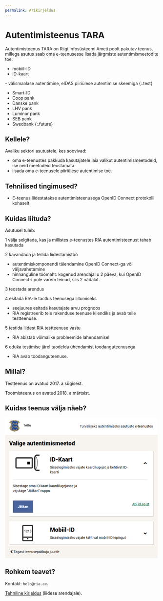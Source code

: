 ```yaml
---
permalink: Arikirjeldus
---
```


# Autentimisteenus TARA

Autentimisteenus TARA on Riigi Infosüsteemi Ameti poolt pakutav teenus, millega asutus saab oma e-teenusesse lisada järgmiste autentimismeetodite toe:

- mobiil-ID
- ID-kaart

\- välismaalase autentimine, eIDAS piiriülese autentimise skeemiga
{:.test}

- Smart-ID
- Coop pank
- Danske pank
- LHV pank
- Luminor pank
- SEB pank
- Swedbank
{:.future}

## Kellele?

 Avaliku sektori asutustele, kes soovivad:
- oma e-teenustes pakkuda kasutajatele laia valikut autentimismeetodeid, ise neid meetodeid teostamata.
- lisada oma e-teenusele piiriülese autentimise toe.

## Tehnilised tingimused?

- E-teenus liidestatakse autentimisteenusega OpenID Connect protokolli kohaselt.

## Kuidas liituda?

Asutusel tuleb:

1 välja selgitada, kas ja millistes e-teenustes RIA autentimisteenust tahab kasutada<br>

2 kavandada ja tellida liidestamistöö

- autentimiskomponendi täiendamine OpenID Connect-ga või väljavahetamine
- hinnanguline töömaht: kogenud arendajal u 2 päeva, kui OpenID Connect-i pole varem teinud, siis 2 nädalat.

3 teostada arendus<br>

4 esitada RIA-le taotlus teenusega liitumiseks<br>

- seejuures esitada kasutajate arvu prognoos
- RIA registreerib teie rakenduse teenuse kliendiks ja avab teile testteenuse.

5 testida liidest RIA testteenuse vastu

- RIA abistab võimalike probleemide lahendamisel

6 eduka testimise järel taodelda ühendamist toodanguteenusega

- RIA avab toodanguteenuse.

## Millal?

Testteenus on avatud 2017. a sügisest.

Tootmisteenus on avatud 2018. a märtsist.

## Kuidas teenus välja näeb?

<img src='img/KUVA-04.png' width='500'>

## Rohkem teavet?

Kontakt: `help@ria.ee`.

[Tehniline kirjeldus](TehnilineKirjeldus) (liidese arendajale).


